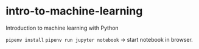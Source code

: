 # intro-to-machine-learning

Introduction to machine learning with Python

`pipenv install`
`pipenv run jupyter notebook` -> start notebook in browser.
